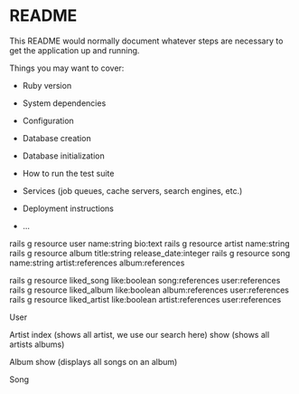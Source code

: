 # README

This README would normally document whatever steps are necessary to get the
application up and running.

Things you may want to cover:

* Ruby version

* System dependencies

* Configuration

* Database creation

* Database initialization

* How to run the test suite

* Services (job queues, cache servers, search engines, etc.)

* Deployment instructions

* ...


rails g resource user name:string bio:text
rails g resource artist name:string
rails g resource album title:string release_date:integer
rails g resource song name:string artist:references album:references

rails g resource liked_song like:boolean song:references user:references
rails g resource liked_album like:boolean album:references user:references
rails g resource liked_artist like:boolean artist:references user:references

User

Artist
    index
        (shows all artist, we use our search here)
    show
        (shows all artists albums)

Album
    show
        (displays all songs on an album)

Song

